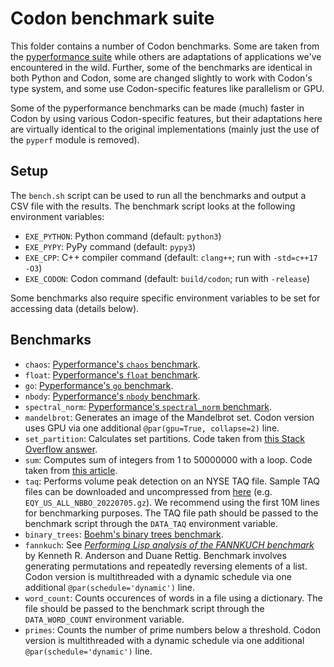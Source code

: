 # Codon benchmark suite

This folder contains a number of Codon benchmarks. Some are taken
from the [pyperformance suite](https://github.com/python/pyperformance)
while others are adaptations of applications we've encountered in the
wild. Further, some of the benchmarks are identical in both Python and
Codon, some are changed slightly to work with Codon's type system, and
some use Codon-specific features like parallelism or GPU.

Some of the pyperformance benchmarks can be made (much) faster in Codon
by using various Codon-specific features, but their adaptations here are
virtually identical to the original implementations (mainly just the use
of the `pyperf` module is removed).

## Setup

The `bench.sh` script can be used to run all the benchmarks and output a
CSV file with the results. The benchmark script looks at the following
environment variables:

- `EXE_PYTHON`: Python command (default: `python3`)
- `EXE_PYPY`: PyPy command (default: `pypy3`)
- `EXE_CPP`: C++ compiler command (default: `clang++`; run with `-std=c++17 -O3`)
- `EXE_CODON`: Codon command (default: `build/codon`; run with `-release`)

Some benchmarks also require specific environment variables to be set
for accessing data (details below).

## Benchmarks

- `chaos`: [Pyperformance's `chaos` benchmark](https://github.com/python/pyperformance/blob/main/pyperformance/data-files/benchmarks/bm_chaos/run_benchmark.py).
- `float`: [Pyperformance's `float` benchmark](https://github.com/python/pyperformance/blob/main/pyperformance/data-files/benchmarks/bm_float/run_benchmark.py).
- `go`: [Pyperformance's `go` benchmark](https://github.com/python/pyperformance/blob/main/pyperformance/data-files/benchmarks/bm_go/run_benchmark.py).
- `nbody`: [Pyperformance's `nbody` benchmark](https://github.com/python/pyperformance/blob/main/pyperformance/data-files/benchmarks/bm_nbody/run_benchmark.py).
- `spectral_norm`: [Pyperformance's `spectral_norm` benchmark](https://github.com/python/pyperformance/blob/main/pyperformance/data-files/benchmarks/bm_spectral_norm/run_benchmark.py).
- `mandelbrot`: Generates an image of the Mandelbrot set. Codon version uses GPU via one additional `@par(gpu=True, collapse=2)` line.
- `set_partition`: Calculates set partitions. Code taken from [this Stack Overflow answer](https://stackoverflow.com/a/73549333).
- `sum`: Computes sum of integers from 1 to 50000000 with a loop. Code taken from [this article](https://towardsdatascience.com/getting-started-with-pypy-ef4ba5cb431c).
- `taq`: Performs volume peak detection on an NYSE TAQ file. Sample TAQ files can be downloaded and uncompressed from [here](https://ftp.nyse.com/Historical%20Data%20Samples/DAILY%20TAQ/)
         (e.g. `EQY_US_ALL_NBBO_20220705.gz`). We recommend using the first 10M lines for benchmarking purposes. The TAQ file path should be passed to the benchmark script
         through the `DATA_TAQ` environment variable.
- `binary_trees`: [Boehm's binary trees benchmark](https://hboehm.info/gc/gc_bench.html).
- `fannkuch`: See [*Performing Lisp analysis of the FANNKUCH benchmark*](https://dl.acm.org/doi/10.1145/382109.382124) by Kenneth R. Anderson and Duane Rettig. Benchmark
              involves generating permutations and repeatedly reversing elements of a list. Codon version is multithreaded with a dynamic schedule via one additional
              `@par(schedule='dynamic')` line.
- `word_count`: Counts occurences of words in a file using a dictionary. The file should be passed to the benchmark script through the `DATA_WORD_COUNT` environment variable.
- `primes`: Counts the number of prime numbers below a threshold. Codon version is multithreaded with a dynamic schedule via one additional `@par(schedule='dynamic')` line.

